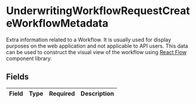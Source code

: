 # UnderwritingWorkflowRequestCreateWorkflowMetadata

Extra information related to a Workflow. It is usually used for display purposes on the web application and not applicable to API users. This data can be used to construct the visual view of the workflow using [React Flow](https://reactflow.dev/) component library.


## Fields

| Field       | Type        | Required    | Description |
| ----------- | ----------- | ----------- | ----------- |